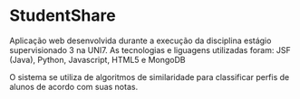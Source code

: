 # StudentShare
Aplicação web desenvolvida durante a execução da disciplina estágio supervisionado 3 na UNI7.
As tecnologias e liguagens utilizadas foram: JSF (Java), Python, Javascript, HTML5 e MongoDB

O sistema se utiliza de algoritmos de similaridade para classificar perfis de alunos de acordo com suas notas.
